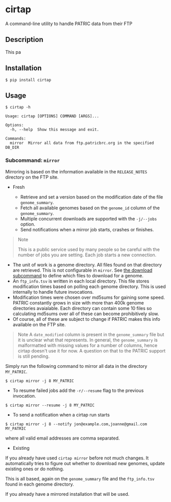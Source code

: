 # cirtap

A command-line utility to handle PATRIC data from their FTP

## Description

This pa

## Installation

```
$ pip install cirtap
```

## Usage

```
$ cirtap -h

Usage: cirtap [OPTIONS] COMMAND [ARGS]...

Options:
  -h, --help  Show this message and exit.

Commands:
  mirror  Mirror all data from ftp.patricbrc.org in the specified DB_DIR
```


### <a name="mirror"></a>Subcommand: `mirror`

Mirroring is based on the information available in the `RELEASE_NOTES` directory
on the FTP site.

* Fresh

  - Retrieve and set a version based on the modification date of the file
`genome_summary`.
  - Fetch all available genomes based on the `genome_id` column of the `genome_summary`.
  - Multiple concurrent downloads are supported with the `-j/--jobs` option.
  - Send notifications when a mirror job starts, crashes or finishes.
>Note
>
>This is a public service used by many people so be careful with the number
>of jobs you are setting. Each job starts a new connection.
  - The unit of work is a genome directory. All files found on that directory
are retrieved. This is not configurable in `mirror`. See [the download subcommand](#mirror)
to define which files to download for a genome.
  - An `ftp_info.tsv` is written in each local directory. This file stores
modification times based on polling each genome directory. This is used internally
to handle future invocations.
 - Modification times were chosen over md5sums for gaining some speed. PATRIC
constantly grows in size with more than 400k genome directories avaialable.
Each directory can contain some 10 files so calculating md5sums over all of
these can become prohibitively slow.
- Of course, all of these are subject to change if PATRIC makes this info
available on the FTP site.

>Note
>A `date_modified` column is present in the `genome_summary` file but it is
>unclear what that represents. In general, the `genome_summary` is malformatted
>with missing values for a number of columns, hence cirtap doesn't use it for now.
>A question on that to the PATRIC support is still pending.

Simply run the following command to mirror all data in the directory `MY_PATRIC`.
```
$ cirtap mirror -j 8 MY_PATRIC
```

  - To resume failed jobs add the `-r/--resume` flag to the previous invocation.
```
$ cirtap mirror --resume -j 8 MY_PATRIC
```

  - To send a notification when a cirtap run starts
```
$ cirtap mirror -j 8 --notify jon@example.com,joanne@gmail.com MY_PATRIC
```

where all valid email addresses are comma separated.

* Existing

If you already have used `cirtap mirror` before not much changes. It automatically
tries to figure out whether to download new genomes, update existing ones or
do nothing.

This is all based, again on the `genome_summary` file and the `ftp_info.tsv`
found in each genome directory.

If you already have a mirrored installation that will be used.
